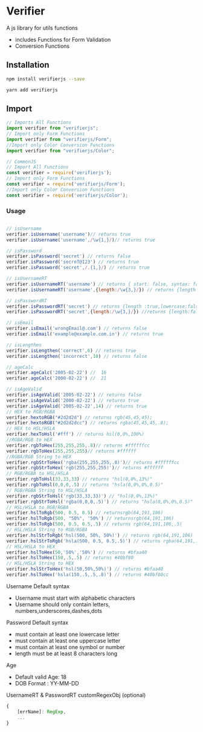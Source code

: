 # Verifier

A js library for utils functions

- includes Functions for Form Validation
- Conversion Functions

## Installation

```bash
npm install verifierjs --save
```

```bash
yarn add verifierjs
```

## Import

```javascript
// Imports All Functions
import verifier from "verifierjs";
// Import only Form Functions
import verifier from "verifierjs/Form";
//Import only Color Conversion Functions
import verifier from "verifierjs/Color";
```

```JavaScript
// CommonJS
// Import All Functions
const verifier = require('verifierjs');
// Import only Form Functions
const verifier = require('verifierjs/Form');
//Import only Color Conversion Functions
const verifier = require('verifierjs/Color');
```

### Usage

```JavaScript

// isUsername
verifier.isUsername('username')// returns true
verifier.isUsername('username',/\w{1,}/)// returns true

// isPassword
verifier.isPassword('secret') // returns false
verifier.isPassword('secreT@123') // returns true
verifier.isPassword('secret',/.{1,}/) // returns true

// isUsernameRT
verifier.isUsernameRT('username') // returns { start: false, syntax: false}
verifier.isUsernameRT('username',{length:/\w{3,}/}) // returns {length : false}

// isPasswordRT
verifier.isPasswordRT('secret') // returns {length :true,lowercase:false,uppercase :true,symbol: true};
verifier.isPasswordRT('secret',{length:/\w{3,}/}) //returns {length:false}

// isEmail
verifier.isEmail('wrongEmail@.com') // returns false
verifier.isEmail('example@example.com.in') // returns true

// isLengthen
verifier.isLengthen('correct',6) // returns true
verifier.isLengthen('incorrect',10) // returns false

// ageCalc
verifier.ageCalc('2005-02-22') //  16
verifier.ageCalc('2000-02-22') //  21

// isAgeValid
verifier.isAgeValid('2005-02-22') // returns false
verifier.isAgeValid('2000-02-22') // returns true
verifier.isAgeValid('2005-02-22',14) // returns true
// HEX to RGB/RGBA
verifier.hextoRGB("#2d2d2d") // returns rgb(45,45,45);
verifier.hextoRGB("#2d2d2dcc") // returns rgba(45,45,45,.8);
// HEX to HSL/HSLA
verifier.hexToHsl('#fff') // returns hsl(0,0%,100%)
//RGBA/RGB to HEX
verifier.rgbToHex(255,255,255,.8)// returns #ffffffcc
verifier.rgbToHex(255,255,255)// returns #ffffff
//RGBA/RGB String to HEX
verifier.rgbStrToHex('rgba(255,255,255,.8)')// returns #ffffffcc
verifier.rgbStrToHex('rgb(255,255,255)')// returns #ffffff
// RGB/RGBA to HSL/HSLA
verifier.rgbToHsl(33,33,33) // returns "hsl(0,0%,13%)"
verifier.rgbToHsl(0,0,0,.5) // returns "hsla(0,0%,0%,0.5)"
// RGB/RGBA String to HSL/HSLA
verifier.rgbStrToHsl('rgb(33,33,33)') // "hsl(0,0%,13%)"
verifier.rgbStrToHsl('rgba(0,0,0,.5)') // returns "hsla(0,0%,0%,0.5)"
// HSL/HSLA to RGB/RGBA
verifier.hslToRgb(500, 0.5, 0.5) // returnsrgb(64,191,106)
verifier.hslToRgb(500, "50%", '50%') // returnsrgb(64,191,106)
verifier.hslToRgb(500, 0.5, 0.5,.5) // returns rgb(64,191,106,.5)
// HSL/HSLA String to RGB/RGBA
verifier.hslStrToRgb('hsl(500, 50%, 50%)') // returns rgb(64,191,106)
verifier.hslStrToRgb('hsla(500, 0.5, 0.5,.5)') // returns rgba(64,191,106,.5)
// HSL/HSLA to HEX
verifier.hslToHex(50,'50%','50%') // returns #bfaa40
verifier.hslToHex(150,.5,.5) // returns #40bf80
// HSL/HSLA String to HEX
verifier.hslStrToHex('hsl(50,50%,50%)') // returns #bfaa40
verifier.hslToHex('hsla(150,.5,.5,.8)') // returns #40bf80cc
```

Username Default syntax

- Username must start with alphabetic characters
- Username should only contain letters, numbers,underscores,dashes,dots

Password Default syntax

- must contain at least one lowercase letter
- must contain at least one uppercase letter
- must contain at least one symbol or number
- length must be at least 8 characters long

Age

- Default valid Age: 18
- DOB Format : YY-MM-DD

UsernameRT & PasswordRT customRegexObj (optional)

```JavaScript
{
    [errName]: RegExp,
    ...
}
```
